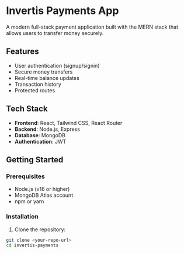 # Invertis Payments App

A modern full-stack payment application built with the MERN stack that allows users to transfer money securely.

## Features

- User authentication (signup/signin)
- Secure money transfers
- Real-time balance updates
- Transaction history
- Protected routes

## Tech Stack

- **Frontend**: React, Tailwind CSS, React Router
- **Backend**: Node.js, Express
- **Database**: MongoDB
- **Authentication**: JWT

## Getting Started

### Prerequisites

- Node.js (v16 or higher)
- MongoDB Atlas account
- npm or yarn

### Installation

1. Clone the repository:
```bash
git clone <your-repo-url>
cd invertis-payments
